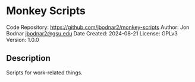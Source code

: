 # Monkey Scripts

Code Repository: https://github.com/jbodnar2/monkey-scripts
Author: Jon Bodnar jbodnar2@gsu.edu
Date Created: 2024-08-21
License: GPLv3
Version: 1.0.0

## Description

Scripts for work-related things.
